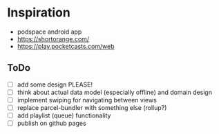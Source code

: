 
# Inspiration

* podspace android app
* https://shortorange.com/
* https://play.pocketcasts.com/web

## ToDo

* [ ] add some design PLEASE!
* [ ] think about actual data model (especially offline) and domain design
* [ ] implement swiping for navigating between views
* [ ] replace parcel-bundler with something else (rollup?)
* [ ] add playlist (queue) functionality
* [ ] publish on github pages
